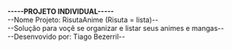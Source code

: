 <b>-----PROJETO INDIVIDUAL-----</b> <br>
--Nome Projeto: RisutaAnime (Risuta = lista)--<br>
--Solução para voçê se organizar e listar seus animes e mangas--<br>
--Desenvovido por: Tiago Bezerril--<br>
